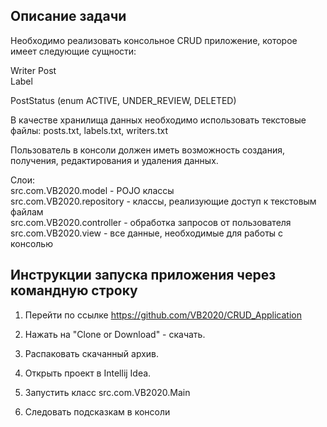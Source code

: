 ## Описание задачи

Необходимо реализовать консольное CRUD приложение, которое имеет следующие сущности:

Writer
Post  
Label


PostStatus (enum ACTIVE, UNDER_REVIEW, DELETED)


В качестве хранилища данных необходимо использовать текстовые файлы:
posts.txt, labels.txt, writers.txt

Пользователь в консоли должен иметь возможность создания, получения, редактирования и удаления данных.

Слои:    
src.com.VB2020.model - POJO клаcсы   
src.com.VB2020.repository - классы, реализующие доступ к текстовым файлам  
src.com.VB2020.controller - обработка запросов от пользователя   
src.com.VB2020.view - все данные, необходимые для работы с консолью

## Инструкции запуска приложения через командную строку

1) Перейти по ссылке https://github.com/VB2020/CRUD_Application

2) Нажать на "Clone or Download" - скачать.

3) Распаковать скачанный архив.

4) Открыть проект в Intellij Idea.

5) Запустить класс src.com.VB2020.Main

6) Следовать подсказкам в консоли
